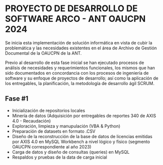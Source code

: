 # PROYECTO DE DESARROLLO DE SOFTWARE ARCO - ANT OAUCPN 2024
Se inicia esta implementación de solución informática en vista de cubir la problemática y las necesidades existentes en el área de Archivo de Gestión Documental de la OAUCPN de la ANT.

Previo al desarrollo de esta fase inicial se han ejecutado procesos de análisis de necesidades y requerimientos funcionales, los mismos que han sido documentados en concordancia con los procesos de ingeniería de software y su enfoque de proyectos de desarrollo; así como la aplicación de los entregables, la planificación, la metodología de desarrollo ágil SCRUM.

## Fase #1
* Inicialización de repositorios locales
* Minería de datos (Adquisición por entregables de reportes 340 de AXIS 4.0 - Recaudación)
* Exploración, limpieza y manupulación (VBA & Python)
* Preparación de datasets en formato .CSV
* Diseño de la reconstrucción de la base de datos de licencias emitidas por AXIS 4.0 en MySQL Workbench a nivel lógico y físico (segmento OAUCPN correspondiente al año 2023)
* Carga de datos y diseño de consultas (queries) en MySQL
* Respaldos y pruebas de la data de carga inicial

